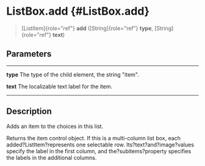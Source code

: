 ListBox.add {#ListBox.add}
===========

> [ListItem]{role="ref"} **add** ([String]{role="ref"} **type**,
> [String]{role="ref"} **text**)

Parameters
----------

  ---------- ---------------------------------------------------
  **type**   The type of the child element, the string \"item\".

  **text**   The localizable text label for the item.
  ---------- ---------------------------------------------------

Description
-----------

Adds an item to the choices in this list.

Returns the item control object. If this is a multi-column list box,
each added?ListItem?represents one selectable row.
Its?text?and?image?values specify the label in the first column, and
the?subitems?property specifies the labels in the additional columns.
